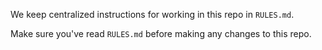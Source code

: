 We keep centralized instructions for working in this repo in `RULES.md`.

Make sure you've read `RULES.md` before making any changes to this repo.